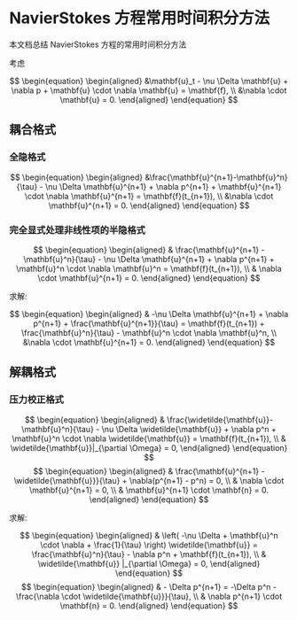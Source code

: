# NavierStokes 方程常用时间积分方法

本文档总结 NavierStokes 方程的常用时间积分方法

考虑

$$
\begin{equation}
\begin{aligned}
    &\mathbf{u}_t - \nu \Delta \mathbf{u} + \nabla p + \mathbf{u} \cdot \nabla \mathbf{u} = \mathbf{f}, \\ 
    &\nabla \cdot \mathbf{u} = 0.
\end{aligned}
\end{equation}
$$

## 耦合格式

### 全隐格式

$$
\begin{equation}
\begin{aligned}
    &\frac{\mathbf{u}^{n+1}-\mathbf{u}^n}{\tau} - \nu \Delta \mathbf{u}^{n+1} + \nabla p^{n+1} + \mathbf{u}^{n+1} \cdot \nabla \mathbf{u}^{n+1} = \mathbf{f}(t_{n+1}), \\ 
    &\nabla \cdot \mathbf{u}^{n+1} = 0. 
\end{aligned}
\end{equation}
$$

### 完全显式处理非线性项的半隐格式

$$
\begin{equation}
\begin{aligned}
    & \frac{\mathbf{u}^{n+1} - \mathbf{u}^n}{\tau} - \nu \Delta \mathbf{u}^{n+1} + \nabla p^{n+1} + \mathbf{u}^n \cdot \nabla \mathbf{u}^n = \mathbf{f}(t_{n+1}), \\
    & \nabla \cdot \mathbf{u}^{n+1} = 0.
\end{aligned}
\end{equation}
$$

求解:

$$
\begin{equation}
\begin{aligned}
    & -\nu \Delta \mathbf{u}^{n+1} + \nabla p^{n+1} + \frac{\mathbf{u}^{n+1}}{\tau} = \mathbf{f}(t_{n+1}) + \frac{\mathbf{u}^n}{\tau} - \mathbf{u}^n \cdot \nabla \mathbf{u}^n, \\ 
    &\nabla \cdot \mathbf{u}^{n+1} = 0.
\end{aligned}
\end{equation}
$$

## 解耦格式

### 压力校正格式

$$
\begin{equation}
\begin{aligned}
    & \frac{\widetilde{\mathbf{u}}-\mathbf{u}^n}{\tau} - \nu \Delta \widetilde{\mathbf{u}} + \nabla p^n + \mathbf{u}^n \cdot \nabla \widetilde{\mathbf{u}} = \mathbf{f}(t_{n+1}), \\ 
    & \widetilde{\mathbf{u}}|_{\partial \Omega} = 0,
\end{aligned}
\end{equation}
$$
$$
\begin{equation}
\begin{aligned}
    & \frac{\mathbf{u}^{n+1} - \widetilde{\mathbf{u}}}{\tau} + \nabla(p^{n+1} - p^n) = 0, \\ 
    & \nabla \cdot \mathbf{u}^{n+1} = 0, \\ 
    & \mathbf{u}^{n+1} \cdot \mathbf{n} = 0.
\end{aligned}
\end{equation}
$$

求解:

$$
\begin{equation}
\begin{aligned}
    & \left( -\nu \Delta + \mathbf{u}^n \cdot \nabla + \frac{1}{\tau} \right) \widetilde{\mathbf{u}} = \frac{\mathbf{u}^n}{\tau} - \nabla p^n + \mathbf{f}(t_{n+1}), \\ 
    & \widetilde{\mathbf{u}} |_{\partial \Omega} = 0,
\end{aligned}
\end{equation}
$$
$$
\begin{equation}
\begin{aligned}
    & - \Delta p^{n+1} = -\Delta p^n - \frac{\nabla \cdot \widetilde{\mathbf{u}}}{\tau}, \\ 
    & \nabla p^{n+1} \cdot \mathbf{n} = 0.
\end{aligned}
\end{equation}
$$
